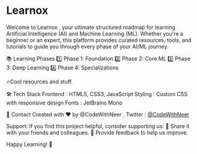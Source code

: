 # Learnox
Welcome to Learnox , your ultimate structured roadmap for learning Artificial Intelligence (AI) and Machine Learning (ML). Whether you're a beginner or an expert, this platform provides curated resources, tools, and tutorials to guide you through every phase of your AI/ML journey.

📚 Learning Phases
1️⃣ Phase 1: Foundation
2️⃣ Phase 2: Core ML
3️⃣ Phase 3: Deep Learning
4️⃣ Phase 4: Specializations

🔥Cool resources and stuff.

🛠️ Tech Stack
Frontend : HTML5, CSS3, JavaScript
Styling : Custom CSS with responsive design
Fonts : JetBrains Mono

💌 Contact
Created with ❤️ by @CodeWithNeer .
Twitter : [@CodeWithNeer](https://x.com/CodeWithNeer)

Support:
If you find this project helpful, consider supporting us:
📢 Share it with your friends and colleagues.
💬 Provide feedback to help us improve.

Happy Learning! 🎉
